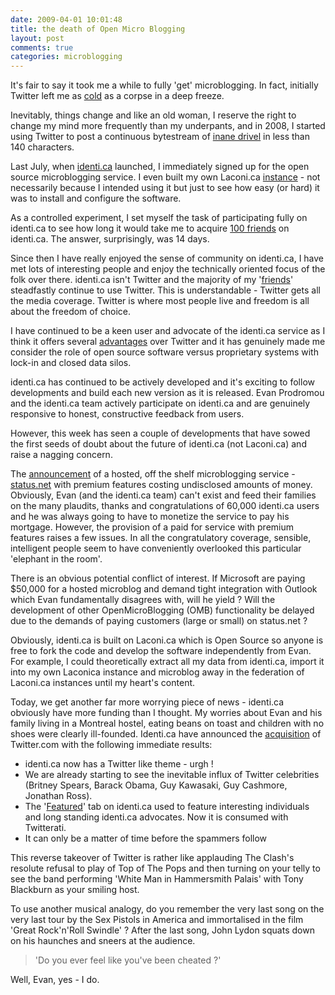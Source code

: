 ```yaml
---
date: 2009-04-01 10:01:48
title: the death of Open Micro Blogging
layout: post
comments: true
categories: microblogging
---
```

It's fair to say it took me a while to fully 'get' microblogging. In
fact, initially Twitter left me as
[cold](http://www.nbrightside.com/blog/2007/03/12/resisting-the-lure-of-twitter/)
as a corpse in a deep freeze.

Inevitably, things change and like an old woman, I reserve the right to
change my mind more frequently than my underpants, and in 2008, I
started using Twitter to post a continuous bytestream of
[inane drivel](http://www.nbrightside.com/blog/2008/04/29/a-brief-history-of-inane-drivel/)
in less than 140 characters.

Last July, when [identi.ca](http://identi.ca/) launched, I immediately
signed up for the open source microblogging service. I even built my own
Laconi.ca [instance](http://www.nbrightside.com/laconica/) - not necessarily
because I intended using it but just to see how easy (or hard) it was to
install and configure the software.

As a controlled experiment, I set myself the task of participating fully
on identi.ca to see how long it would take me to acquire
[100 friends](http://www.nbrightside.com/blog/2008/07/16/how-to-make-100-friends-on-identica-in-14-days/)
on identi.ca. The answer, surprisingly, was 14 days.

Since then I have really enjoyed the sense of community on identi.ca, I
have met lots of interesting people and enjoy the technically oriented
focus of the folk over there. identi.ca isn't Twitter and the majority
of my
'[friends](http://www.nbrightside.com/blog/2008/08/19/knowing-me-knowing-you/)'
steadfastly continue to use Twitter. This is understandable - Twitter
gets all the media coverage. Twitter is where most people live and
freedom is all about the freedom of choice.

I have continued to be a keen user and advocate of the identi.ca service
as I think it offers several
[advantages](http://andyc.tumblr.com/post/72328374/twitter-versus-identi-ca)
over Twitter and it has genuinely made me consider the role of open
source software versus proprietary systems with lock-in and closed data
silos.

identi.ca has continued to be actively developed and it's exciting to
follow developments and build each new version as it is released. Evan
Prodromou and the identi.ca team actively participate on identi.ca and
are genuinely responsive to honest, constructive feedback from users.

However, this week has seen a couple of developments that have sowed the
first seeds of doubt about the future of identi.ca (not Laconi.ca) and
raise a nagging concern.

The
[announcement](http://controlyourself.ca/2009/03/30/statusnet-coming-soon/)
of a hosted, off the shelf microblogging service -
[status.net](http://status.net/)
with premium features costing undisclosed amounts of money.
Obviously, Evan (and the identi.ca team) can't exist and feed their
families on the many plaudits, thanks and congratulations of 60,000
identi.ca users and he was always going to have to monetize the service
to pay his mortgage. However, the provision of a paid for service with
premium features raises a few issues. In all the congratulatory
coverage, sensible, intelligent people seem to have conveniently
overlooked this particular 'elephant in the room'.

There is an obvious potential conflict of interest. If Microsoft are
paying $50,000 for a hosted microblog and demand tight integration with
Outlook which Evan fundamentally disagrees with, will he yield ? Will
the development of other OpenMicroBlogging (OMB) functionality be
delayed due to the demands of paying customers (large or small) on
status.net ?

Obviously, identi.ca is built on Laconi.ca which is Open Source so
anyone is free to fork the code and develop the software independently
from Evan. For example, I could theoretically extract all my data from
identi.ca, import it into my own Laconica instance and microblog away in
the federation of Laconi.ca instances until my heart's content.

Today, we get another far more worrying piece of news - identi.ca
obviously have more funding than I thought. My worries about Evan and
his family living in a Montreal hostel, eating beans on toast and
children with no shoes were clearly ill-founded.
Identi.ca have announced the
[acquisition](http://controlyourself.ca/2009/04/01/identica-acquires-twitter/)
of Twitter.com with the following immediate results:

- identi.ca now has a Twitter like theme - urgh !
- We are already starting to see the inevitable influx of Twitter
  celebrities (Britney Spears, Barack Obama, Guy Kawasaki, Guy
  Cashmore, Jonathan Ross).
- The '[Featured](http://identi.ca/featured)' tab on identi.ca used to
  feature interesting individuals and long standing identi.ca
  advocates. Now it is consumed with Twitterati.
- It can only be a matter of time before the spammers follow

This reverse takeover of Twitter is rather like applauding The Clash's
resolute refusal to play of Top of The Pops and then turning on your
telly to see the band performing 'White Man in Hammersmith Palais' with
Tony Blackburn as your smiling host.

To use another musical analogy, do you remember the very last song on
the very last tour by the Sex Pistols in America and immortalised in the
film 'Great Rock'n'Roll Swindle' ? After the last song, John Lydon
squats down on his haunches and sneers at the audience.

> 'Do you ever feel like you've been cheated ?'

Well, Evan, yes - I do.
